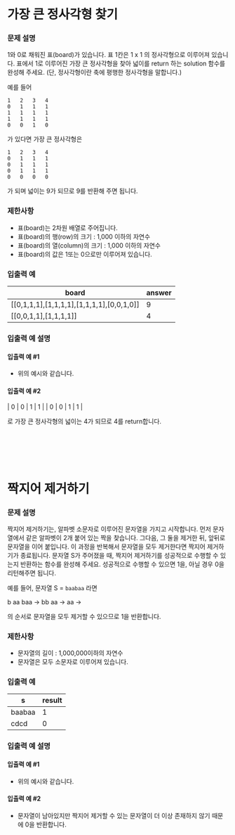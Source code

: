 가장 큰 정사각형 찾기
===
### 문제 설명

1와 0로 채워진 표(board)가 있습니다. 표 1칸은 1 x 1 의 정사각형으로 이루어져 있습니다. 표에서 1로 이루어진 가장 큰 정사각형을 찾아 넓이를 return 하는 solution 함수를 완성해 주세요. (단, 정사각형이란 축에 평행한 정사각형을 말합니다.)

예를 들어
```
1	2	3	4
0	1	1	1
1	1	1	1
1	1	1	1
0	0	1	0
```
가 있다면 가장 큰 정사각형은
```
1	2	3	4
0	1	1	1
0	1	1	1
0	1	1	1
0	0	0	0
```

가 되며 넓이는 9가 되므로 9를 반환해 주면 됩니다.

### 제한사항
+ 표(board)는 2차원 배열로 주어집니다.
+ 표(board)의 행(row)의 크기 : 1,000 이하의 자연수
+ 표(board)의 열(column)의 크기 : 1,000 이하의 자연수
+ 표(board)의 값은 1또는 0으로만 이루어져 있습니다.

### 입출력 예
|board	|answer|
|---|---|
|[[0,1,1,1],[1,1,1,1],[1,1,1,1],[0,0,1,0]]|	9|
|[[0,0,1,1],[1,1,1,1]]|	4|

### 입출력 예 설명
#### 입출력 예 #1
+ 위의 예시와 같습니다.

#### 입출력 예 #2
| 0 | 0 | 1 | 1 |
| 0 | 0 | 1 | 1 |

로 가장 큰 정사각형의 넓이는 4가 되므로 4를 return합니다.

<br/><br/><br/><br/>

짝지어 제거하기
===
### 문제 설명

짝지어 제거하기는, 알파벳 소문자로 이루어진 문자열을 가지고 시작합니다. 먼저 문자열에서 같은 알파벳이 2개 붙어 있는 짝을 찾습니다. 그다음, 그 둘을 제거한 뒤, 앞뒤로 문자열을 이어 붙입니다. 이 과정을 반복해서 문자열을 모두 제거한다면 짝지어 제거하기가 종료됩니다. 문자열 S가 주어졌을 때, 짝지어 제거하기를 성공적으로 수행할 수 있는지 반환하는 함수를 완성해 주세요. 성공적으로 수행할 수 있으면 1을, 아닐 경우 0을 리턴해주면 됩니다.

예를 들어, 문자열 S = `baabaa` 라면

b aa baa → bb aa → aa →

의 순서로 문자열을 모두 제거할 수 있으므로 1을 반환합니다.

### 제한사항
+ 문자열의 길이 : 1,000,000이하의 자연수
+ 문자열은 모두 소문자로 이루어져 있습니다.

### 입출력 예
|s	|result|
|---|---|
|baabaa	|1|
|cdcd	|0|

### 입출력 예 설명
#### 입출력 예 #1
+ 위의 예시와 같습니다.

#### 입출력 예 #2
+ 문자열이 남아있지만 짝지어 제거할 수 있는 문자열이 더 이상 존재하지 않기 때문에 0을 반환합니다.

